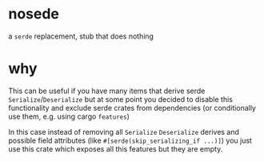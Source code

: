 # nosede
a `serde` replacement, stub that does nothing

# why
This can be useful if you have many items that derive serde `Serialize`/`Deserialize` but at some point you decided to disable this functionality and exclude serde crates from dependencies (or conditionally use them, e.g. using cargo `features`)

In this case instead of removing all `Serialize` `Deserialize` derives and possible field attributes (like `#[serde(skip_serializing_if ...)]`) you just use this crate which exposes all this features but they are empty.
